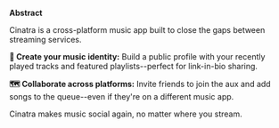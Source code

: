 **Abstract**

Cinatra is a cross-platform music app built to close the gaps between streaming services.

**🎸 Create your music identity:** Build a public profile with your recently played tracks and featured playlists--perfect for link-in-bio sharing.

**🗺️ Collaborate across platforms:** Invite friends to join the aux and add songs to the queue--even if they're on a different music app.

Cinatra makes music social again, no matter where you stream. 
